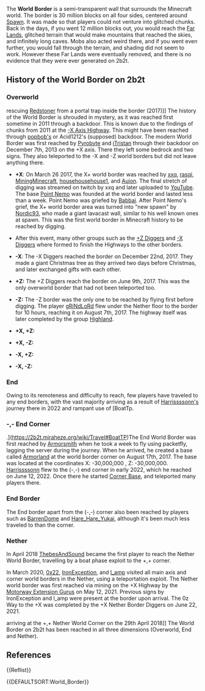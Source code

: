 The **World Border** is a semi-transparent wall that surrounds the Minecraft world. The border is 30 million blocks on all four sides, centered around [Spawn](https://2b2t.miraheze.org/wiki/Spawn). It was made so that players could not venture into glitched chunks. Back in the days, if you went 12 million blocks out, you would reach the [Far Lands](https://2b2t.miraheze.org/wiki/Far_Lands), glitched terrain that would make mountains that reached the skies, and infinitely long caves. Mobs also acted weird there, and if you went even further, you would fall through the terrain, and shading did not seem to work. However these Far Lands were eventually removed, and there is no evidence that they were ever generated on 2b2t.

## History of the World Border on 2b2t
### Overworld
 rescuing [Redstoner](https://2b2t.miraheze.org/wiki/Redstoner2b2t) from a portal trap inside the border (2017)]]
The history of the World Border is shrouded in mystery, as it was reached first sometime in 2011 through a backdoor. This is known due to the findings of chunks from 2011 at the [-X Axis Highway](https://2b2t.miraheze.org/wiki/-X_Axis_Highway). This might have been reached through [popbob's](https://2b2t.miraheze.org/wiki/popbob) or Acid1212's (supposed) backdoor. The modern World Border was first reached by [Pyrobyte](https://2b2t.miraheze.org/wiki/Pyrobyte) and [iTristan](https://2b2t.miraheze.org/wiki/iTristan) through their backdoor on December 7th, 2013 on the +X axis. There they left some bedrock and two signs. They also teleported to the -X and -Z world borders but did not leave anything there.

* **+X**: On March 26 2017, the X+ world border was reached by [xxq](https://2b2t.miraheze.org/wiki/xxq), [rasqi](https://2b2t.miraheze.org/wiki/rasqi), [MiningMinecraft](https://2b2t.miraheze.org/wiki/MiningMinecraft), [househousehouse1](https://2b2t.miraheze.org/wiki/househousehouse1), and [Auion](https://2b2t.miraheze.org/wiki/Auion). The final stretch of digging was streamed on twitch by xxq and later uploaded to [YouTube](https://www.youtube.com/watch?v=K8aTSyHThT8). The base [Point Nemo](https://2b2t.miraheze.org/wiki/Point_Nemo) was founded at the world border and lasted less than a week. Point Nemo was griefed by [Babbaj](https://2b2t.miraheze.org/wiki/Babbaj). After Point Nemo's grief, the X+ world border area was turned into "new spawn" by [Nordic93](https://2b2t.miraheze.org/wiki/Nordic93), who made a giant lavacast wall, similar to his well known ones at spawn. This was the first world border in Minecraft history to be reached by digging.
* After this event, many other groups such as the [+Z Diggers](https://2b2t.miraheze.org/wiki/%2BZ_Digging_Group) and [-X Diggers](https://2b2t.miraheze.org/wiki/-X_Diggers) where formed to finish the Highways to the other borders.
* **-X**: The -X Diggers reached the border on December 22nd, 2017. They made a giant Christmas tree as they arrived two days before Christmas, and later exchanged gifts with each other.
* **+Z:** The +Z Diggers reach the border on June 9th, 2017. This was the only overworld border that had not been teleported too.
* **-Z:** The -Z border was the only one to be reached by flying first before digging. The player [gRiNdLoRd](https://2b2t.miraheze.org/wiki/gRiNdLoRd) flew under the Nether floor to the border for 10 hours, reaching it on August 7th, 2017. The highway itself was later completed by the group [Highland](https://2b2t.miraheze.org/wiki/Highland).

* **+X, +Z:**
* **+X, -Z:**
* **-X, +Z:**
* **-X, -Z:**

### End
Owing to its remoteness and difficulty to reach, few players have traveled to any end borders, with the vast majority arriving as a result of [Harrissssonn's](https://2b2t.miraheze.org/wiki/Harrissssonn) journey there in 2022 and rampant use of [BoatTp.
### -,- End Corner
.](https://2b2t.miraheze.org/wiki/Travel#BoatTP)The End World Border was first reached by [Armorsmith](https://2b2t.miraheze.org/wiki/Armorsmith) when he took a week to fly using packetfly, lagging the server during the journey. When he arrived, he created a base called [Armorland](https://2b2t.miraheze.org/wiki/Small_Bases#Armorland) at the world border corner on August 17th, 2017. The base was located at the coordinates X: -30,000,000 , Z: -30,000,000. [Harrissssonn](https://2b2t.miraheze.org/wiki/Harrissssonn) flew to the (-,-) end corner in early 2022, which he reached on June 12, 2022. Once there he started [Corner Base](https://2b2t.miraheze.org/wiki/Corner_Base), and teleported many players there.

### End Border
The End border apart from the (-,-) corner also been reached by players such as [BarrenDome](https://2b2t.miraheze.org/wiki/BarrenDome) and [Hare_Hare_Yukai](https://2b2t.miraheze.org/wiki/Hare_Hare_Yukai), although it's been much less traveled to than the corner.

### Nether
In April 2018 [ThebesAndSound](https://2b2t.miraheze.org/wiki/ThebesAndSound) became the first player to reach the Nether World Border, travelling by a boat phase exploit to the +,+ corner.

In March 2020, [0x22](https://2b2t.miraheze.org/wiki/0x22), [IronException](https://2b2t.miraheze.org/wiki/IronException), and [l_amp](https://2b2t.miraheze.org/wiki/l_amp) visited all main axis and corner world borders in the Nether, using a teleportation exploit. The Nether world border was first reached via mining on the +X Highway by the [Motorway Extension Gurus](https://2b2t.miraheze.org/wiki/Motorway_Extension_Gurus) on May 12, 2021. Previous signs by IronException and l_amp were present at the border upon arrival. The 0z Way to the +X was completed by the +X Nether Border Diggers on June 22, 2021.

 arriving at the +,+ Nether World Corner on the 29th April 2018]]
The World Border on 2b2t has been reached in all three dimensions (Overworld, End and Nether).
## References
{{Reflist}}

{{DEFAULTSORT:World_Border}}